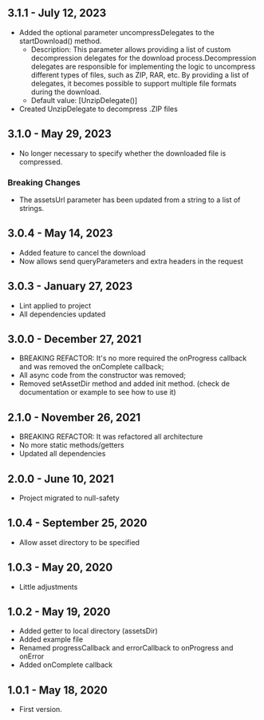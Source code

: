 ## 3.1.1 - July 12, 2023

* Added the optional parameter uncompressDelegates to the startDownload() method.
    * Description: This parameter allows providing a list of custom decompression delegates for the
      download process.Decompression delegates are responsible for implementing the logic to
      uncompress different types of files, such as ZIP, RAR, etc. By providing a list of delegates,
      it becomes possible to support multiple file formats during the download.
    * Default value: [UnzipDelegate()]
* Created UnzipDelegate to decompress .ZIP files

## 3.1.0 - May 29, 2023

* No longer necessary to specify whether the downloaded file is compressed.

### Breaking Changes

* The assetsUrl parameter has been updated from a string to a list of strings.

## 3.0.4 - May 14, 2023

* Added feature to cancel the download
* Now allows send queryParameters and extra headers in the request

## 3.0.3 - January 27, 2023

* Lint applied to project
* All dependencies updated

## 3.0.0 - December 27, 2021

* BREAKING REFACTOR: It's no more required the onProgress callback and was removed the onComplete
  callback;
* All async code from the constructor was removed;
* Removed setAssetDir method and added init method. (check de documentation or example to see how to
  use it)

## 2.1.0 - November 26, 2021

* BREAKING REFACTOR: It was refactored all architecture
* No more static methods/getters
* Updated all dependencies

## 2.0.0 - June 10, 2021

* Project migrated to null-safety

## 1.0.4 - September 25, 2020

* Allow asset directory to be specified

## 1.0.3 - May 20, 2020

* Little adjustments

## 1.0.2 - May 19, 2020

* Added getter to local directory (assetsDir)
* Added example file
* Renamed progressCallback and errorCallback to onProgress and onError
* Added onComplete callback

## 1.0.1 - May 18, 2020

* First version.